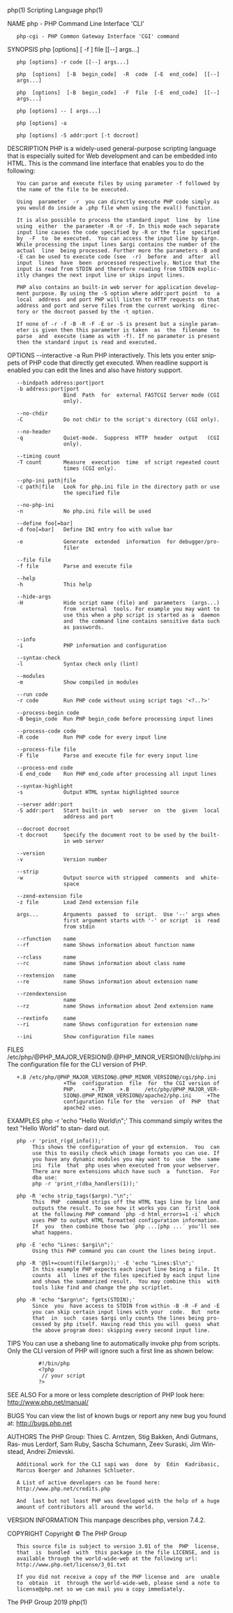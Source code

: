 php(1)                     Scripting Language                     php(1)

NAME
       php - PHP Command Line Interface 'CLI'

       php-cgi - PHP Common Gateway Interface 'CGI' command

SYNOPSIS
       php [options] [ -f ] file [[--] args...]

       php [options] -r code [[--] args...]

       php  [options]  [-B  begin_code]  -R  code  [-E  end_code]  [[--]
       args...]

       php  [options]  [-B  begin_code]  -F  file  [-E  end_code]  [[--]
       args...]

       php [options] -- [ args...]

       php [options] -a

       php [options] -S addr:port [-t docroot]

DESCRIPTION
       PHP  is  a widely-used general-purpose scripting language that is
       especially suited for Web development and can  be  embedded  into
       HTML.  This  is the command line interface that enables you to do
       the following:

       You can parse and execute files by using parameter -f followed by
       the name of the file to be executed.

       Using  parameter  -r  you can directly execute PHP code simply as
       you would do inside a .php file when using the eval() function.

       It is also possible to process the standard input  line  by  line
       using  either  the parameter -R or -F. In this mode each separate
       input line causes the code specified by -R or the file  specified
       by  -F  to  be executed.  You can access the input line by $argn.
       While processing the input lines $argi contains the number of the
       actual  line  being processed. Further more the parameters -B and
       -E can be used to execute code (see  -r)  before  and  after  all
       input  lines  have  been  processed respectively. Notice that the
       input is read from STDIN and therefore reading from STDIN explic‐
       itly changes the next input line or skips input lines.

       PHP also contains an built-in web server for application develop‐
       ment purpose. By using the -S option where addr:port point  to  a
       local  address  and port PHP will listen to HTTP requests on that
       address and port and serve files from the current working  direc‐
       tory or the docroot passed by the -t option.

       If none of -r -f -B -R -F -E or -S is present but a single param‐
       eter is given then this parameter is taken  as  the  filename  to
       parse  and  execute (same as with -f). If no parameter is present
       then the standard input is read and executed.

OPTIONS
       --interactive
       -a             Run PHP interactively. This lets you  enter  snip‐
                      pets  of PHP code that directly get executed. When
                      readline support is enabled you can edit the lines
                      and also have history support.

       --bindpath address:port|port
       -b address:port|port
                      Bind  Path  for  external FASTCGI Server mode (CGI
                      only).

       --no-chdir
       -C             Do not chdir to the script's directory (CGI only).

       --no-header
       -q             Quiet-mode.  Suppress  HTTP  header  output   (CGI
                      only).

       --timing count
       -T count       Measure  execution  time  of script repeated count
                      times (CGI only).

       --php-ini path|file
       -c path|file   Look for php.ini file in the directory path or use
                      the specified file

       --no-php-ini
       -n             No php.ini file will be used

       --define foo[=bar]
       -d foo[=bar]   Define INI entry foo with value bar

       -e             Generate  extended  information  for debugger/pro‐
                      filer

       --file file
       -f file        Parse and execute file

       --help
       -h             This help

       --hide-args
       -H             Hide script name (file) and  parameters  (args...)
                      from  external  tools. For example you may want to
                      use this when a php script is started as a  daemon
                      and  the command line contains sensitive data such
                      as passwords.

       --info
       -i             PHP information and configuration

       --syntax-check
       -l             Syntax check only (lint)

       --modules
       -m             Show compiled in modules

       --run code
       -r code        Run PHP code without using script tags '<?..?>'

       --process-begin code
       -B begin_code  Run PHP begin_code before processing input lines

       --process-code code
       -R code        Run PHP code for every input line

       --process-file file
       -F file        Parse and execute file for every input line

       --process-end code
       -E end_code    Run PHP end_code after processing all input lines

       --syntax-highlight
       -s             Output HTML syntax highlighted source

       --server addr:port
       -S addr:port   Start built-in  web  server  on  the  given  local
                      address and port

       --docroot docroot
       -t docroot     Specify the document root to be used by the built-
                      in web server

       --version
       -v             Version number

       --strip
       -w             Output source with stripped  comments  and  white‐
                      space

       --zend-extension file
       -z file        Load Zend extension file

       args...        Arguments  passed  to  script.  Use '--' args when
                      first argument starts with '-' or script  is  read
                      from stdin

       --rfunction    name
       --rf           name Shows information about function name

       --rclass       name
       --rc           name Shows information about class name

       --rextension   name
       --re           name Shows information about extension name

       --rzendextension
                      name
       --rz           name Shows information about Zend extension name

       --rextinfo     name
       --ri           name Shows configuration for extension name

       --ini          Show configuration file names

FILES
       /etc/php/@PHP_MAJOR_VERSION@.@PHP_MINOR_VERSION@/cli/php.ini
                      The configuration file for the CLI version of PHP.

       +.B /etc/php/@PHP_MAJOR_VERSION@.@PHP_MINOR_VERSION@/cgi/php.ini
                      +The  configuration  file  for  the CGI version of
                      PHP.     +.TP     +.B     /etc/php/@PHP_MAJOR_VER‐
                      SION@.@PHP_MINOR_VERSION@/apache2/php.ini     +The
                      configuration file for the  version  of  PHP  that
                      apache2 uses.

EXAMPLES
       php -r 'echo "Hello World\n";'
            This  command  simply writes the text "Hello World" to stan‐
            dard out.

       php -r 'print_r(gd_info());'
            This shows the configuration of your gd extension.  You  can
            use this to easily check which image formats you can use. If
            you have any dynamic modules you may want to  use  the  same
            ini  file  that  php uses when executed from your webserver.
            There are more extensions which have such  a  function.  For
            dba use:
            php -r 'print_r(dba_handlers(1));'

       php -R 'echo strip_tags($argn)."\n";'
            This  PHP  command strips off the HTML tags line by line and
            outputs the result. To see how it works you can  first  look
            at the following PHP command ´php -d html_errors=1 -i´ which
            uses PHP to output HTML formatted configuration information.
            If  you  then combine those two ´php ...|php ...´ you'll see
            what happens.

       php -E 'echo "Lines: $argi\n";'
            Using this PHP command you can count the lines being input.

       php -R '@$l+=count(file($argn));' -E 'echo "Lines:$l\n";'
            In this example PHP expects each input line being a file. It
            counts  all  lines of the files specified by each input line
            and shows the summarized result.  You may combine this  with
            tools like find and change the php scriptlet.

       php -R 'echo "$argn\n"; fgets(STDIN);'
            Since  you  have access to STDIN from within -B -R -F and -E
            you can skip certain input lines with your  code.  But  note
            that  in  such  cases $argi only counts the lines being pro‐
            cessed by php itself. Having read this you will  guess  what
            the above program does: skipping every second input line.

TIPS
       You  can  use  a  shebang  line  to automatically invoke php from
       scripts. Only the CLI version of PHP will  ignore  such  a  first
       line as shown below:

              #!/bin/php
              <?php
               // your script
              ?>

SEE ALSO
       For a more or less complete description of PHP look here:
       http://www.php.net/manual/

BUGS
       You  can  view  the  list of known bugs or report any new bug you
       found at:
       http://bugs.php.net

AUTHORS
       The PHP Group: Thies C. Arntzen, Stig Bakken, Andi Gutmans,  Ras‐
       mus  Lerdorf,  Sam  Ruby, Sascha Schumann, Zeev Suraski, Jim Win‐
       stead, Andrei Zmievski.

       Additional work for the CLI sapi was  done  by  Edin  Kadribasic,
       Marcus Boerger and Johannes Schlueter.

       A List of active developers can be found here:
       http://www.php.net/credits.php

       And  last but not least PHP was developed with the help of a huge
       amount of contributors all around the world.

VERSION INFORMATION
       This manpage describes php, version 7.4.2.

COPYRIGHT
       Copyright © The PHP Group

       This source file is subject to version 3.01 of the  PHP  license,
       that  is  bundled  with  this package in the file LICENSE, and is
       available through the world-wide-web at the following url:
       http://www.php.net/license/3_01.txt

       If you did not receive a copy of the PHP license and  are  unable
       to  obtain  it  through the world-wide-web, please send a note to
       license@php.net so we can mail you a copy immediately.

The PHP Group                     2019                            php(1)
